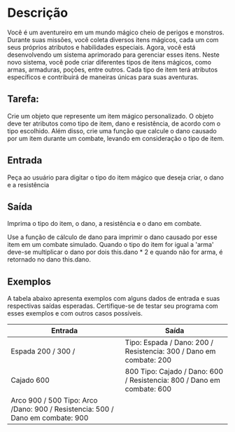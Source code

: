 # Descrição
Você é um aventureiro em um mundo mágico cheio de perigos e monstros. Durante suas missões, você coleta diversos itens mágicos, cada um com seus próprios atributos e habilidades especiais. Agora, você está desenvolvendo um sistema aprimorado para gerenciar esses itens. Neste novo sistema, você pode criar diferentes tipos de itens mágicos, como armas, armaduras, poções, entre outros. Cada tipo de item terá atributos específicos e contribuirá de maneiras únicas para suas aventuras.

## Tarefa:
Crie um objeto que represente um item mágico personalizado. O objeto deve ter atributos como tipo de item, dano e resistência, de acordo com o tipo escolhido. Além disso, crie uma função que calcule o dano causado por um item durante um combate, levando em consideração o tipo de item.

## Entrada
Peça ao usuário para digitar o tipo do item mágico que deseja criar, o dano e a resistência

## Saída
Imprima o tipo do item, o dano, a resistência e o dano em combate.

Use a função de cálculo de dano para imprimir o dano causado por esse item em um combate simulado. Quando o tipo do item for igual a 'arma' deve-se multiplicar o dano por dois this.dano * 2 e quando não for arma, é retornado no dano this.dano.

## Exemplos
A tabela abaixo apresenta exemplos com alguns dados de entrada e suas respectivas saídas esperadas. Certifique-se de testar seu programa com esses exemplos e com outros casos possíveis.

| Entrada |	Saída |
| ------- | ----- |
| Espada 200 / 300 / | Tipo: Espada / Dano: 200 / Resistencia: 300 / Dano em combate: 200 |
| Cajado 600 | 800	Tipo: Cajado / Dano: 600 / Resistencia: 800 / Dano em combate: 600 |
| Arco 900 / 500	Tipo: Arco /Dano: 900 / Resistencia: 500 / Dano em combate: 900 |
